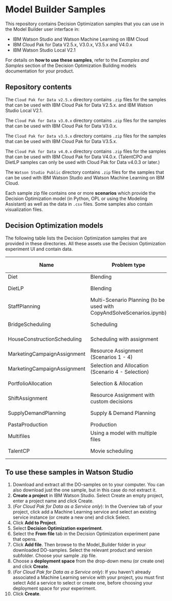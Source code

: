 # Model Builder Samples
This repository contains Decision Optimization samples that you can use in the Model Builder user interface in:
- IBM Watson Studio and Watson Machine Learning on IBM Cloud
- IBM Cloud Pak for Data V2.5.x, V3.0.x, V3.5.x and V4.0.x
- IBM Watson Studio Local V2.1

For details on **how to use these samples**, refer to the *Examples and Samples* section of the Decision Optimization Building models documentation for your product.



## Repository contents
The `Cloud Pak for Data v2.5.x` directory contains  `.zip` files for the samples that can be used with IBM Cloud Pak for Data V2.5.x. and IBM Watson Studio Local V2.1.

The `Cloud Pak for Data v3.0.x` directory contains `.zip` files for the samples that can be used with IBM Cloud Pak for Data V3.0.x.

The `Cloud Pak for Data v3.5.x` directory contains `.zip` files for the samples that can be used with IBM Cloud Pak for Data V3.5.x.

The `Cloud Pak for Data v4.0.x` directory contains `.zip` files for the samples that can be used with IBM Cloud Pak for Data V4.0.x.
(TalentCPO and DietLP samples can only be used with Cloud Pak for Data v4.0.3 or later.)

The `Watson Studio Public` directory contains `.zip` files for the samples that can be used with IBM Watson Studio and Watson Machine Learning on IBM Cloud.

Each sample zip file contains one or more **scenarios** which provide the Decision Optimization model (in Python, OPL or using the Modeling Assistant) as well as the data in `.csv` files. Some samples also contain visualization files.



## Decision Optimization models
The following table lists the Decision Optimization samples that are provided in these directories. All these assets use the Decision Optimization experiment UI and contain data.

| Name | Problem type | Model Type |
|------|--------------|------------|
|Diet|Blending|Python|
|DietLP |Blending |	LP (CPLEX)|
|StaffPlanning |	Multi-Scenario Planning (to be used with CopyAndSolveScenarios.ipynb) |	Python|
|BridgeScheduling |	Scheduling 	|Modeling Assistant|
|HouseConstructionScheduling |	Scheduling with assignment| 	Modeling Assistant|
|MarketingCampaignAssignment |	Resource Assignment (Scenarios 1 - 4)|Modeling Assistant|
|MarketingCampaignAssignment 	|Selection and Allocation (Scenario 4 - Selection)|Modeling Assistant|
|PortfolioAllocation 	|Selection & Allocation 	|Modeling Assistant|
|ShiftAssignment |	Resource Assignment with custom decisions |	Modeling Assistant|
|SupplyDemandPlanning |	Supply & Demand Planning |	Modeling Assistant|
|PastaProduction 	|Production |	OPL|
|Multifiles |	Using a model with multiple files| 	Python and LP|
|TalentCP|	Movie scheduling |	CPO (CP Optimizer)|



## To use these samples in Watson Studio
1. Download and extract all the DO-samples on to your computer. You can also download just the one sample, but in this case do not extract it.
2. **Create a project** in IBM Watson Studio. Select Create an empty project, enter a project name and click Create.
3. (*For Cloud Pak for Data as a Service only*): In the Overview tab of your project, click add a Machine Learning service and select an existing service instance (or create a new one) and click Select.
4. Click **Add to Project**.
5. Select **Decision Optimization experiment**.
6. Select the **From file** tab in the Decision Optimization experiment pane that opens.
7. Click **Add file**. Then browse to the Model_Builder folder in your downloaded DO-samples. Select the relevant product and version subfolder. Choose your sample .zip file.
8. Choose a **deployment space** from the drop-down menu (or create one) and click **Create**.
9. (*For Cloud Pak for Data as a Service only*): If you haven't already associated a Machine Learning service with your project, you must first select Add a service to select or create one, before choosing your deployment space for your experiment.
10. Click **Create**.
